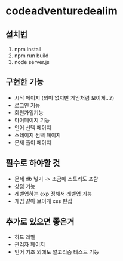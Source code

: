 # codeadventuredealim
## 설치법
1. npm install
2. npm run build 
3. node server.js

## 구현한 기능
- 시작 페이지 (의미 없지만 게임처럼 보이게...?)
- 로그인 기능
- 회원가입기능
- 마이페이지 기능
- 언어 선택 페이지
- 스테이지 선택 페이지
- 문제 풀이 페이지 

## 필수로 하야할 것
- 문제 db 넣기 -> 조금에 스토리도 포함
- 상점 기능
- 레벨업하는 exp 정해서 레벨업 기능
- 게임 같아 보이게 css 편집

## 추가로 있으면 좋은거
- 하드 레벨
- 관리자 페이지
- 언어 기초 외에도 알고리즘 테스트 기능